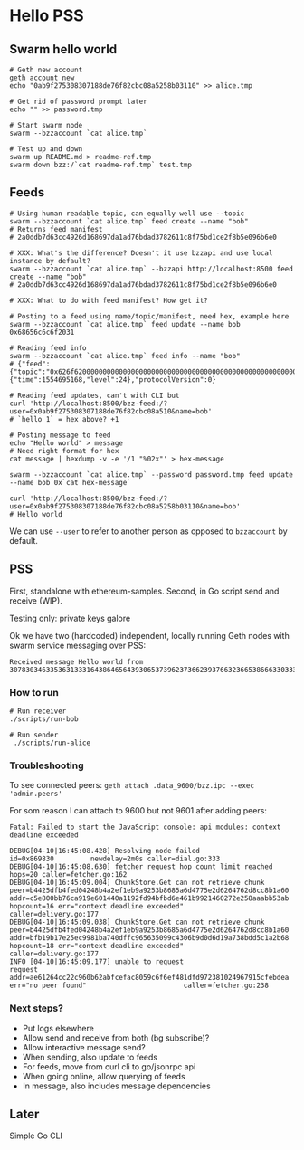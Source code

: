 # Hello PSS

## Swarm hello world

```
# Geth new account
geth account new
echo "0ab9f275308307188de76f82cbc08a5258b03110" >> alice.tmp

# Get rid of password prompt later
echo "" >> password.tmp

# Start swarm node
swarm --bzzaccount `cat alice.tmp`

# Test up and down
swarm up README.md > readme-ref.tmp
swarm down bzz:/`cat readme-ref.tmp` test.tmp
```

## Feeds

```
# Using human readable topic, can equally well use --topic
swarm --bzzaccount `cat alice.tmp` feed create --name "bob"
# Returns feed manifest
# 2a0ddb7d63cc4926d168697da1ad76bdad3782611c8f75bd1ce2f8b5e096b6e0

# XXX: What's the difference? Doesn't it use bzzapi and use local instance by default?
swarm --bzzaccount `cat alice.tmp` --bzzapi http://localhost:8500 feed create --name "bob"
# 2a0ddb7d63cc4926d168697da1ad76bdad3782611c8f75bd1ce2f8b5e096b6e0

# XXX: What to do with feed manifest? How get it?

# Posting to a feed using name/topic/manifest, need hex, example here
swarm --bzzaccount `cat alice.tmp` feed update --name bob 0x68656c6c6f2031

# Reading feed info 
swarm --bzzaccount `cat alice.tmp` feed info --name "bob"
# {"feed":{"topic":"0x626f620000000000000000000000000000000000000000000000000000000000","user":"0x0ab9f275308307188de76f82cbc08a5258b03110"},"epoch":{"time":1554695168,"level":24},"protocolVersion":0}

# Reading feed updates, can't with CLI but
curl 'http://localhost:8500/bzz-feed:/?user=0x0ab9f275308307188de76f82cbc08a510&name=bob'
# `hello 1` = hex above? +1

# Posting message to feed 
echo "Hello world" > message
# Need right format for hex
cat message | hexdump -v -e '/1 "%02x"' > hex-message

swarm --bzzaccount `cat alice.tmp` --password password.tmp feed update --name bob 0x`cat hex-message`

curl 'http://localhost:8500/bzz-feed:/?user=0x0ab9f275308307188de76f82cbc08a5258b03110&name=bob'
# Hello world
```

We can use `--user` to refer to another person as opposed to `bzzaccount` by default.

## PSS

First, standalone with ethereum-samples. Second, in Go script send and receive (WIP).

Testing only: private keys galore

Ok we have two (hardcoded) independent, locally running Geth nodes with swarm service messaging over PSS:

```
Received message Hello world from 307830346335363133316438646564393065373962373662393766323665386663303332353937383836666636386162363535376639316334626631616534366561623934343135633664663330626236343739636634306638313139373762623262323337373837663562383037643937313931663761393934613535383633336530
```

### How to run
```
# Run receiver
./scripts/run-bob 

# Run sender
 ./scripts/run-alice
```

### Troubleshooting

To see connected peers:
`geth attach .data_9600/bzz.ipc --exec 'admin.peers'`


For som reason I can attach to 9600 but not 9601 after adding peers:
```
Fatal: Failed to start the JavaScript console: api modules: context deadline exceeded
```

```
DEBUG[04-10|16:45:08.428] Resolving node failed                    id=0x869830         newdelay=2m0s caller=dial.go:333
DEBUG[04-10|16:45:08.630] fetcher request hop count limit reached  hops=20 caller=fetcher.go:162
DEBUG[04-10|16:45:09.004] ChunkStore.Get can not retrieve chunk    peer=b4425dfb4fed04248b4a2ef1eb9a9253b8685a6d4775e2d6264762d8cc8b1a60 addr=c5e800bb76ca919e601440a1192fd94bfbd6e461b9921460272e258aaabb53ab                                                                                                                                                                            hopcount=16 err="context deadline exceeded"            caller=delivery.go:177
DEBUG[04-10|16:45:09.038] ChunkStore.Get can not retrieve chunk    peer=b4425dfb4fed04248b4a2ef1eb9a9253b8685a6d4775e2d6264762d8cc8b1a60 addr=bfb19b17e25ec9981ba740dffc965635099c4306b9d0d6d19a738bdd5c1a2b68                                                                                                                                                                            hopcount=18 err="context deadline exceeded"            caller=delivery.go:177
INFO [04-10|16:45:09.177] unable to request                        request addr=ae61264cc22c960b62abfcefac8059c6f6ef481dfd972381024967915cfebdea err="no peer found"                        caller=fetcher.go:238
```

### Next steps?
- Put logs elsewhere
- Allow send and receive from both (bg subscribe)?
- Allow interactive message send?
- When sending, also update to feeds
- For feeds, move from curl cli to go/jsonrpc api
- When going online, allow querying of feeds
- In message, also includes message dependencies



## Later

Simple Go CLI
